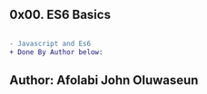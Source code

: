 ## 0x00. ES6 Basics

```diff

- Javascript and Es6
+ Done By Author below:

```
## Author: Afolabi John Oluwaseun
